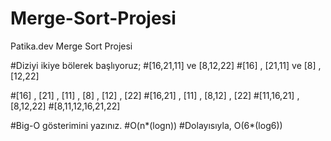 # Merge-Sort-Projesi
Patika.dev Merge Sort Projesi


#Diziyi ikiye bölerek başlıyoruz;
#[16,21,11] ve [8,12,22]
#[16] ,      [21,11]        ve       [8] ,    [12,22]

#[16] ,      [21] , [11] ,          [8] ,   [12] , [22]
#[16,21] , [11]   ,   [8,12] , [22]
#[11,16,21] , [8,12,22]
#[8,11,12,16,21,22]


#Big-O gösterimini yazınız.
#O(n*(logn)) 
#Dolayısıyla, O(6*(log6))

